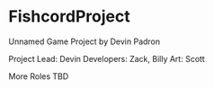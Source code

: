 # FishcordProject

Unnamed Game Project by Devin Padron

Project Lead: Devin
Developers: Zack, Billy
Art: Scott

More Roles TBD

